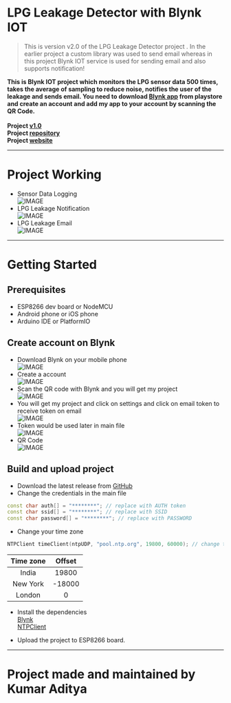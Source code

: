# LPG Leakage Detector with Blynk IOT
> This is version v2.0 of the LPG Leakage Detector project . In the earlier project a custom library was used to send email whereas in this project Blynk IOT service is used for sending email and also supports notification!

**This is Blynk IOT project which monitors the LPG sensor data 500 times, takes the average of sampling to reduce noise, notifies the user of the leakage and sends email.
You need to download [Blynk app](https://play.google.com/store/apps/details?id=cc.blynk) from playstore and create an account and add my app to your account by scanning the QR Code.<br><br>
Project [v1.0](https://github.com/rahuladitya303/ESP8266_LPG_Leakage_Email_Sender.git)
<br>
Project [repository](https://github.com/rahuladitya303/LPG-Leakage-Detector-with-Blynk-IOT.git)<br>
Project [website](https://rahuladitya303.github.io/LPG-Leakage-Detector-with-Blynk-IOT/)<br>**

___

# Project Working
* Sensor Data Logging<br>
![IMAGE](https://hackster.imgix.net/uploads/attachments/1126073/screenshot_20200522-162634_blynk_Rqx406p0IK.jpg?auto=compress%2Cformat&w=680&h=510&fit=max)<br>
* LPG Leakage Notification<br>
![IMAGE](https://hackster.imgix.net/uploads/attachments/1126072/screenshot_20200522-162653_blynk_B0kt1D3sqq.jpg?auto=compress%2Cformat&w=680&h=510&fit=max)<br>
* LPG Leakage Email<br>
![IMAGE](https://hackster.imgix.net/uploads/attachments/1126075/annotation_2020-05-22_163006_ADuiSFfOCA.jpg?auto=compress%2Cformat&w=680&h=510&fit=max)


___

# Getting Started 
## Prerequisites
* ESP8266 dev board or NodeMCU
* Android phone or iOS phone
* Arduino IDE or PlatformIO 
## Create account on Blynk
* Download Blynk on your mobile phone <br>
![IMAGE](https://hackster.imgix.net/uploads/attachments/1126055/screenshot_20200522-154941_google_play_store_rhPcQGN3p7.jpg?auto=compress%2Cformat&w=680&h=510&fit=max)
* Create a account <br>
![IMAGE](https://hackster.imgix.net/uploads/attachments/1126052/screenshot_20200522-155030_blynk_G527rKXeS6.jpg?auto=compress%2Cformat&w=680&h=510&fit=max)
* Scan the QR code with Blynk and you will get my project  <br>
![IMAGE](https://hackster.imgix.net/uploads/attachments/1126058/screenshot_20200522-155132_blynk_RvbXTOzrgU.jpg?auto=compress%2Cformat&w=680&h=510&fit=max)
* You will get my project and click on settings and click on email token to receive token on email <br>
![IMAGE](https://hackster.imgix.net/uploads/attachments/1126054/screenshot_20200522-155248_blynk_jSLVD3ZgtH.jpg?auto=compress%2Cformat&w=680&h=510&fit=max)
* Token would be used later in main file<br>
![IMAGE](https://hackster.imgix.net/uploads/attachments/1126050/annotation_2020-05-22_155848_qX6LCMdOwj.jpg?auto=compress%2Cformat&w=680&h=510&fit=max)<br>
* QR Code<br>
![IMAGE](https://hackster.imgix.net/uploads/attachments/1126081/screenshot_20200522-160132_blynk_Lbhk68qcuR.jpg?auto=compress%2Cformat&w=680&h=510&fit=max)<br>


## Build and upload project 
* Download the latest release from [GitHub](https://github.com/rahuladitya303/LPG-Leakage-Detector-with-Blynk-IOT.git)
* Change the credentials in the main file
```cpp
const char auth[] = "********"; // replace with AUTH token
const char ssid[] = "********"; // replace with SSID
const char password[] = "********"; // replace with PASSWORD
```
* Change your time zone 
```cpp
NTPClient timeClient(ntpUDP, "pool.ntp.org", 19800, 60000); // change time zone with 19800
```  

| Time zone  | Offset |
| :-----------: | :--------: |
| India | 19800|
| New York  | -18000 |
| London | 0 |

* Install the dependencies<br>
[Blynk](https://github.com/blynkkk/blynk-library.git)<br>
[NTPClient](https://github.com/arduino-libraries/NTPClient.git)<br>

* Upload the project to ESP8266 board.

___

# Project made and maintained by Kumar Aditya
